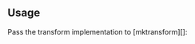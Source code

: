 ## Usage

Pass the transform implementation to [mktransform][]:

<? @source {javascript=s/\.\.\/index/mkhighlight/gm} ../usage.js ?>

